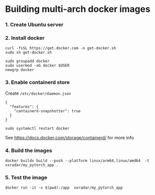 # Building multi-arch docker images

### 1. Create Ubuntu server
### 2. Install docker
```
curl -fsSL https://get.docker.com -o get-docker.sh
sudo sh get-docker.sh
```
```
sudo groupadd docker
sudo usermod -aG docker $USER
newgrp docker
```
### 3. Enable containerd store
Create `/etc/docker/daemon.json`
```
{
  "features": {
    "containerd-snapshotter": true
  }
}
```
```
sudo systemctl restart docker
```
See https://docs.docker.com/storage/containerd/ for more info
### 4. Build the images 
```
docker buildx build --push --platform linux/arm64,linux/amd64  -t xxradar/my_pytorch_app .
```

### 5. Test the image
```
docker run -it -v $(pwd):/app  xxradar/my_pytorch_app
```
